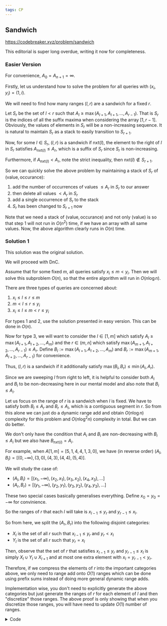 ```yaml
---
tags: CP
---
```


## Sandwich

<https://codebreaker.xyz/problem/sandwich>

This editorial is super long overdue, writing it now for completeness.

### Easier Version

For convenience, $A_0 = A_{n+1} = \infty$.

Firstly, let us understand how to solve the problem for all queries with $(x_i,y_i) = (1,i)$.

We will need to find how many ranges $(l,r)$ are a sandwich for a fixed $r$.

Let $S_r$ be the set of $l<r$ such that $A_l \geq \max(A_{l+1}, A_{l+1}, \ldots, A_{r-1})$. That is $S_r$ is the indices of all the suffix maxima when considering the array $[1,r-1]$. Obviously, the values of elements in $S_r$ will be a non-increasing sequence. It is natural to maintain $S_r$ as a stack to easily transition to $S_{r+1}$.

Now, for some $l \in S_r$, $(l,r)$ is a sandwich if $\text{nxt}(l)$, the element to the right of $l$ in $S_r$ satisfies $A_{\text{nxt}(l)} \leq A_r$, which is a suffix of $S_r$ since $S_r$ is non-increasing.

Furthermore, if $A_{\text{nxt}(l)} < A_r$, note the strict inequality, then $\text{nxt}(l) \notin S_{r+1}$.

So we can quickly solve the above problem by maintaining a stack of $S_r$ of $(\text{value},\text{occurance})$:

1. add the number of occurrences of values $\leq A_r$ in $S_r$ to our answer
2. then delete all values $< A_r$ in $S_r$
3. add a single occurrence of $S_r$ to the stack
4. $S_r$ has been changed to $S_{r+1}$ now

Note that we need a stack of $(\text{value},\text{occurance})$ and not only $(\text{value})$ is so that step 1 will not run in $O(n^2)$ time, if we have an array with all same values. Now, the above algorithm clearly runs in $O(n)$ time.

### Solution 1

This solution was the original solution.

We will proceed with DnC. 

Assume that for some fixed $m$, all queries satisfy $x_i \leq m < y_i$. Then we will solve this subproblem $O(n)$, so that the entire algorithm will run in $O(n \log n)$.

There are three types of queries are concerned about:

1. $x_i \leq l \leq r \leq m$
2. $m<l \leq r \leq y_i$
3. $x_i \leq l \leq m < r \leq y_i$

For types 1 and 2, use the solution presented in easy version. This can be done in $O(n)$.

Now for type $3$, we will want to consider the $l \in [1,m]$ which satisfy $A_l \geq \max(A_{l+1}, A_{l+2}, \ldots, A_m)$ and the $r \in (m,n]$ which satisfy $\max(A_{m+1}, A_{l+2}, \ldots, A_{r-1}) \leq A_r$. Define $B_l := \max(A_{l+1}, A_{l+2}, \ldots, A_m)$ and $B_r := \max(A_{m+1}, A_{l+2}, \ldots, A_{r-1})$ for convenience.

Thus, $(l,r)$ is a sandwich if it additionally satisfy $\max(B_l, B_r) \leq \min(A_l,A_r)$.

Since we are sweeping $l$ from right to left, it is helpful to consider both $A_i$ and $B_i$ to be non-decreasing here in our mental model and also note that $B_i \leq A_i$.

Let us focus on the range of $r$ is a sandwich when $l$ is fixed. We have to satisfy both $B_l \leq A_r$ and  $B_r \leq A_l$, which is a contiguous segment in $r$. So from this alone we can just do a dynamic range add and obtain $O(n \log n)$ complexity for this problem and $O(n \log^2 n)$ complexity in total. But we can do better.

We don't only have the condition that $A_i$ and $B_i$ are non-decreasing with $B_i \leq A_i$ but we also have $B_{\text{nxt}(i)} = A_i$.

For example, when $A[1,m] = [5,1,4,4,1,3,0]$, we have (in reverse order) $(A_l,B_l) = [(0,-\infty),(3,0),(4,3),(4,4),(5,4)]$.

We will study the case of:

- $(A_l,B_l) = [(x_1,-\infty),(x_2,x_1),(x_3,x_2),(x_4,x_3),\ldots]$ 
- $(A_r,B_r) = [(y_1,-\infty),(y_2,y_1),(y_3,y_2),(y_4,y_3),\ldots]$ 

These two special cases basically generalises everything. Define $x_0  = y_0 = -\infty$ for convinience.

So the ranges of $r$ that each $l$ will take is $x_{l-1} \leq y_{r}$ and $y_{r-1} \leq x_l$.

So from here, we split the $(A_r,B_r)$ into the following disjoint categories:

- $X_{l}$ is the set of all $r$ such that $x_{l-1} \leq y_r$ and $y_r < x_l$
- $Y_{l}$ is the set of all $r$ such that $y_r = x_l$

Then, observe that the set of $r$ that satisfies $x_{l-1} \leq y_{r}$ and $y_{r-1} \leq x_l$ is simply $X_l \cup Y_l \cup X_{l+1}$ and at most one extra element with $x_l = y_{r-1} < y_r$.

Therefore, if we compress the elements of $r$ into the important categories above, we only need to range add onto $O(1)$ ranges which can be done using prefix sums instead of doing more general dynamic range adds.

Implementation wise, you don't need to explicitly generate the above categories but just generate the ranges of $r$ for each element of $l$ and then "discretize" those ranges. The above proof is only showing that when you discretize those ranges, you will have need to update $O(1)$ number of ranges.

<details><summary markdown="span">Code</summary>
```c++
#include <bits/stdc++.h>
#include <ext/pb_ds/assoc_container.hpp>
#include <ext/pb_ds/tree_policy.hpp>
#include <ext/rope>
using namespace std;
using namespace __gnu_pbds;
using namespace __gnu_cxx;
#define ll long long
#define ii pair<ll,ll>
#define iii pair<ii,ll>
#define fi first
#define se second
#define endl '\n'
#define debug(x) cout << #x << ": " << x << endl

#define pub push_back
#define pob pop_back
#define puf push_front
#define pof pop_front
#define lb lower_bound
#define ub upper_bound

#define rep(x,start,end) for(auto x=(start)-((start)>(end));x!=(end)-((start)>(end));((start)<(end)?x++:x--))
#define all(x) (x).begin(),(x).end()
#define sz(x) (int)(x).size()

#define indexed_set tree<ll,null_type,less<ll>,rb_tree_tag,tree_order_statistics_node_update>
//change less to less_equal for non distinct pbds, but erase will bug

mt19937 rng(chrono::system_clock::now().time_since_epoch().count());

int n,q;
int arr[3000005];

struct Q{
	int l,r;
	int idx;
};

vector<Q> qu;

ll ans[3000005];

ll curr=0;
vector<ii> v;
ll stkl[3000005],stkr[3000005];

ii id[3000005];

int used[3000005];
bool impt[3000005];
int block[3000005];

ll pref[3000005];
int num[3000005];

void dnc(int l,int r,vector<Q> qu){
	if (qu.empty()) return;
	int m=l+r>>1;
	
	if (l==r){
		for (auto &it:qu) ans[it.idx]=1;
		return;
	}
	
	curr=0;
	v.clear();
	rep(x,m+1,l){
		while (!v.empty() && v.back().fi<arr[x]) curr+=v.back().se,v.pob();
		if (!v.empty() && v.back().fi==arr[x]){
			if (sz(v)>=2) curr++;
			curr+=v.back().se;
			v.back().se++;
		}
		else{
			if (sz(v)>=1) curr++;
			v.pub(ii(arr[x],1));
		}
		
		curr++;
		stkl[x]=curr;
	}
	
	curr=0;
	v.clear();
	rep(x,m+1,r+1){
		while (!v.empty() && v.back().fi<arr[x]) curr+=v.back().se,v.pob();
		if (!v.empty() && v.back().fi==arr[x]){
			if (sz(v)>=2) curr++;
			curr+=v.back().se;
			v.back().se++;
		}
		else{
			if (sz(v)>=1) curr++;
			v.pub(ii(arr[x],1));
		}
		
		curr++;
		stkr[x]=curr;
	}
	
	vector<int> idx1;
	vector<int> idx2;
	
	int p=-1;
	rep(x,m+1,l){
		if (arr[x]>=p){
			idx1.pub(x);
			p=arr[x];
		}
		id[x]=ii(-1,-1);
	}
	
	p=-1;
	rep(x,m+1,r+1){
		if (arr[x]>=p){
			idx2.pub(x);
			p=arr[x];
			used[x]=sz(idx2)-1;
		}
		else{
			used[x]=-1;
		}
	}
	
	rep(x,0,sz(idx2)) impt[x]=false;
	int pl=0,pr=0;
	rep(x,0,sz(idx1)){
		while (pr<sz(idx2)-1 && arr[idx2[pr]]<=arr[idx1[x]]) pr++;
		while (pl<sz(idx2) && x && arr[idx2[pl]]<arr[idx1[x-1]]) pl++;
		
		if (pl<=pr) id[idx1[x]]=ii(pl,pr);
		impt[pl]=impt[pr+1]=true;
	}
	
	int IDX=0;
	rep(x,m+1,r+1){
		if (used[x]!=-1){
			if (impt[used[x]]) IDX++,num[IDX]=0;
			num[IDX]++;
		}
		id[x]=ii(IDX,num[IDX]);
	}
	
	vector<Q> vl,vr;
	curr=m+1;
	int mx=0;
	
	for (auto &it:qu){
		if (it.r<=m) vl.pub(it);
		else if (m<it.l) vr.pub(it);
		else{
			while (it.l<curr){
				curr--;
				
				if (id[curr]==ii(-1,-1)) continue;
				
				int bl=id[idx2[id[curr].fi]].fi,br=id[idx2[id[curr].se]].fi;
				ll psum=0;
				
				rep(x,bl,br+1){
					if (x<=mx){
						pref[x]+=num[x]+psum;
						psum+=num[x];
					}
					else{
						pref[x]=pref[x-1]+num[x];
						mx++;
					}
				}
			}
			
			ll temp=stkl[it.l]+stkr[it.r];
			int br=id[it.r].fi;
			if (mx<br) temp+=pref[mx];
			else temp+=pref[br-1]+(pref[br]-pref[br-1])/num[br]*id[it.r].se;
			
			ans[it.idx]=temp;
		}
	}
	
	dnc(l,m,vl);
	dnc(m+1,r,vr);
}

int main(){
	ios::sync_with_stdio(0);
	cin.tie(0);
	cout.tie(0);
	cin.exceptions(ios::badbit | ios::failbit);
	
	cin>>n>>q;
	rep(x,1,n+1) cin>>arr[x];
	
	int a,b;
	rep(x,0,q){
		cin>>a>>b;
		qu.pub(Q({a,b,x}));
	}
	
	sort(all(qu),[](Q i,Q j){
		return i.l>j.l;
	});
	
	dnc(1,n,qu);
	
	rep(x,0,q) cout<<ans[x]<<endl;
}
```
</details>

### Solution 2

This solution was found by Yan Hao during testing. It is asymptotically faster at $O(n)$, but practically it is about the same speed.

The main idea is to also handle the ranges by cases, but we split by the maximum element in the range.

Indeed, suppose $m \in [x_i,y_i]$ is the index of the maximum element in the range $[x_i,y_i]$, if there are multiple maximum elements, either choose the last or the first one, choosing a middle one does not work. WLOG, we chose the first maximum element.

There are no sandwiches that satisfy $x_i \leq l < m < r \leq y_i$. Otherwise, this implies that $A_m < A_l$, which contradicts how we selected $m$.

Note that we can find the range maximum in $\langle O(n),O(1) \rangle$ using 4 Russians or something.

Let us go back to the solution of solving the problem for all queries with $(x_i,y_i) = (1,i)$. Instead of only tracking the answer, we need to track the answer for all elements in $S_r$ when we are sweeping on $r$.

In the original version, our algorithm is:

1. add the number of occurrences of values $\leq A_r$ in $S_r$ to our answer
2. then delete all values $< A_r$ in $S_r$
3. add a single occurrence of $S_r$ to the stack
4. $S_r$ has been changed to $S_{r+1}$ now

In the new version, our algorithm needs to be:

1. add the number of occurrences of values $\leq A_r$ in $S_r$ to our answer
2. then delete all values $< A_r$ in $S_r$
3. add a single occurrence of $S_r$ to the stack
4. $S_r$ has been changed to $S_{r+1}$ now
